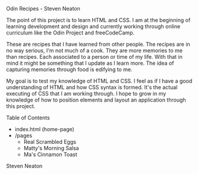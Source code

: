 Odin Recipes - Steven Neaton

The point of this project is to learn HTML and CSS. I am at the beginning of learning development and design and currently working through online curriculum like the Odin Project and freeCodeCamp. 

These are recipes that I have learned from other people. The recipes are in no way serious, I'm not much of a cook. They are more memories to me than recipes. Each associated to a person or time of my life. With that in mind it might be something that I update as I learn more. The idea of capturing memories through food is edifying to me. 

My goal is to test my knowledge of HTML and CSS. I feel as if I have a good understanding of HTML and how CSS syntax is formed. It's the actual executing of CSS that I am working through. I hope to grow in my knowledge of how to position elements and layout an application through this project. 

Table of Contents

- index.html (home-page)
- /pages 
    - Real Scrambled Eggs
    - Matty's Morning Salsa
    - Ma's Cinnamon Toast

Steven Neaton